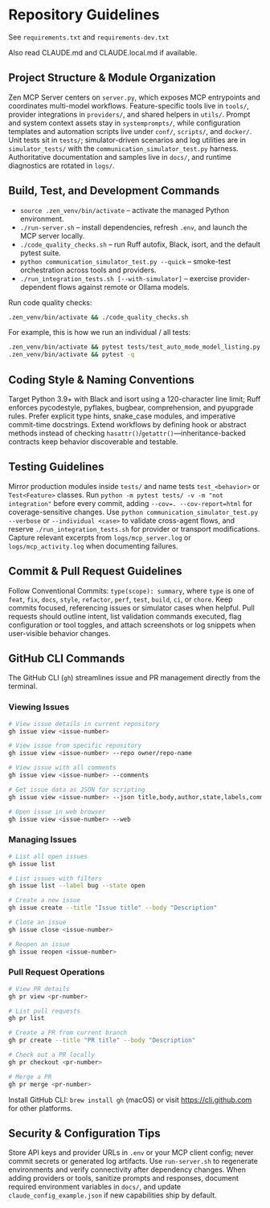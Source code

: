 # Repository Guidelines

See `requirements.txt` and `requirements-dev.txt`

Also read CLAUDE.md and CLAUDE.local.md if available.

## Project Structure & Module Organization
Zen MCP Server centers on `server.py`, which exposes MCP entrypoints and coordinates multi-model workflows. 
Feature-specific tools live in `tools/`, provider integrations in `providers/`, and shared helpers in `utils/`. 
Prompt and system context assets stay in `systemprompts/`, while configuration templates and automation scripts live under `conf/`, `scripts/`, and `docker/`. 
Unit tests sit in `tests/`; simulator-driven scenarios and log utilities are in `simulator_tests/` with the `communication_simulator_test.py` harness. 
Authoritative documentation and samples live in `docs/`, and runtime diagnostics are rotated in `logs/`.

## Build, Test, and Development Commands
- `source .zen_venv/bin/activate` – activate the managed Python environment.
- `./run-server.sh` – install dependencies, refresh `.env`, and launch the MCP server locally.
- `./code_quality_checks.sh` – run Ruff autofix, Black, isort, and the default pytest suite.
- `python communication_simulator_test.py --quick` – smoke-test orchestration across tools and providers.
- `./run_integration_tests.sh [--with-simulator]` – exercise provider-dependent flows against remote or Ollama models.

Run code quality checks:
```bash
.zen_venv/bin/activate && ./code_quality_checks.sh
```

For example, this is how we run an individual / all tests:

```bash
.zen_venv/bin/activate && pytest tests/test_auto_mode_model_listing.py -q
.zen_venv/bin/activate && pytest -q
```

## Coding Style & Naming Conventions
Target Python 3.9+ with Black and isort using a 120-character line limit; Ruff enforces pycodestyle, pyflakes, bugbear, comprehension, and pyupgrade rules. Prefer explicit type hints, snake_case modules, and imperative commit-time docstrings. Extend workflows by defining hook or abstract methods instead of checking `hasattr()`/`getattr()`—inheritance-backed contracts keep behavior discoverable and testable.

## Testing Guidelines
Mirror production modules inside `tests/` and name tests `test_<behavior>` or `Test<Feature>` classes. Run `python -m pytest tests/ -v -m "not integration"` before every commit, adding `--cov=. --cov-report=html` for coverage-sensitive changes. Use `python communication_simulator_test.py --verbose` or `--individual <case>` to validate cross-agent flows, and reserve `./run_integration_tests.sh` for provider or transport modifications. Capture relevant excerpts from `logs/mcp_server.log` or `logs/mcp_activity.log` when documenting failures.

## Commit & Pull Request Guidelines
Follow Conventional Commits: `type(scope): summary`, where `type` is one of `feat`, `fix`, `docs`, `style`, `refactor`, `perf`, `test`, `build`, `ci`, or `chore`. Keep commits focused, referencing issues or simulator cases when helpful. Pull requests should outline intent, list validation commands executed, flag configuration or tool toggles, and attach screenshots or log snippets when user-visible behavior changes.

## GitHub CLI Commands
The GitHub CLI (`gh`) streamlines issue and PR management directly from the terminal.

### Viewing Issues
```bash
# View issue details in current repository
gh issue view <issue-number>

# View issue from specific repository
gh issue view <issue-number> --repo owner/repo-name

# View issue with all comments
gh issue view <issue-number> --comments

# Get issue data as JSON for scripting
gh issue view <issue-number> --json title,body,author,state,labels,comments

# Open issue in web browser
gh issue view <issue-number> --web
```

### Managing Issues
```bash
# List all open issues
gh issue list

# List issues with filters
gh issue list --label bug --state open

# Create a new issue
gh issue create --title "Issue title" --body "Description"

# Close an issue
gh issue close <issue-number>

# Reopen an issue
gh issue reopen <issue-number>
```

### Pull Request Operations
```bash
# View PR details
gh pr view <pr-number>

# List pull requests
gh pr list

# Create a PR from current branch
gh pr create --title "PR title" --body "Description"

# Check out a PR locally
gh pr checkout <pr-number>

# Merge a PR
gh pr merge <pr-number>
```

Install GitHub CLI: `brew install gh` (macOS) or visit https://cli.github.com for other platforms.

## Security & Configuration Tips
Store API keys and provider URLs in `.env` or your MCP client config; never commit secrets or generated log artifacts. Use `run-server.sh` to regenerate environments and verify connectivity after dependency changes. When adding providers or tools, sanitize prompts and responses, document required environment variables in `docs/`, and update `claude_config_example.json` if new capabilities ship by default.
